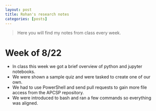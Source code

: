 ```yaml
---
layout: post
title: Rohan's research notes
categories: [posts]
---
```


> Here you will find my notes from class every week.

# Week of 8/22

- In class this week we got a brief overview of python and jupyter notebooks.
- We were shown a sample quiz and were tasked to create one of our own. 
- We had to use PowerShell and send pull requests to gain more file access from the APCSP repository. 
- We were introduced to bash and ran a few commands so everything was aligned.